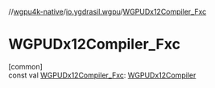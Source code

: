 //[wgpu4k-native](../../index.md)/[io.ygdrasil.wgpu](index.md)/[WGPUDx12Compiler_Fxc](-w-g-p-u-dx12-compiler_-fxc.md)

# WGPUDx12Compiler_Fxc

[common]\
const val [WGPUDx12Compiler_Fxc](-w-g-p-u-dx12-compiler_-fxc.md): [WGPUDx12Compiler](-w-g-p-u-dx12-compiler/index.md)